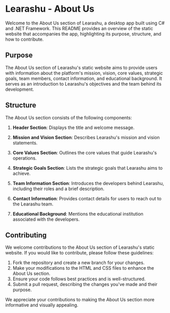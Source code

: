 # Learashu - About Us

Welcome to the About Us section of Learashu, a desktop app built using C# and .NET Framework. This README provides an overview of the static website that accompanies the app, highlighting its purpose, structure, and how to contribute.

## Purpose

The About Us section of Learashu's static website aims to provide users with information about the platform's mission, vision, core values, strategic goals, team members, contact information, and educational background. It serves as an introduction to Learashu's objectives and the team behind its development.

## Structure

The About Us section consists of the following components:

1. **Header Section**: Displays the title and welcome message.

2. **Mission and Vision Section**: Describes Learashu's mission and vision statements.

3. **Core Values Section**: Outlines the core values that guide Learashu's operations.

4. **Strategic Goals Section**: Lists the strategic goals that Learashu aims to achieve.

5. **Team Information Section**: Introduces the developers behind Learashu, including their roles and a brief description.

6. **Contact Information**: Provides contact details for users to reach out to the Learashu team.

7. **Educational Background**: Mentions the educational institution associated with the developers.

## Contributing

We welcome contributions to the About Us section of Learashu's static website. If you would like to contribute, please follow these guidelines:

1. Fork the repository and create a new branch for your changes.
2. Make your modifications to the HTML and CSS files to enhance the About Us section.
3. Ensure your code follows best practices and is well-structured.
4. Submit a pull request, describing the changes you've made and their purpose.

We appreciate your contributions to making the About Us section more informative and visually appealing.

